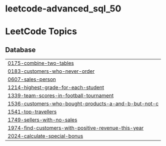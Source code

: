 # leetcode-advanced_sql_50
<!---LeetCode Topics Start-->
# LeetCode Topics
## Database
|  |
| ------- |
| [0175-combine-two-tables](https://github.com/mas-tono/leetcode-advanced_sql_50/tree/master/0175-combine-two-tables) |
| [0183-customers-who-never-order](https://github.com/mas-tono/leetcode-advanced_sql_50/tree/master/0183-customers-who-never-order) |
| [0607-sales-person](https://github.com/mas-tono/leetcode-advanced_sql_50/tree/master/0607-sales-person) |
| [1214-highest-grade-for-each-student](https://github.com/mas-tono/leetcode-advanced_sql_50/tree/master/1214-highest-grade-for-each-student) |
| [1339-team-scores-in-football-tournament](https://github.com/mas-tono/leetcode-advanced_sql_50/tree/master/1339-team-scores-in-football-tournament) |
| [1536-customers-who-bought-products-a-and-b-but-not-c](https://github.com/mas-tono/leetcode-advanced_sql_50/tree/master/1536-customers-who-bought-products-a-and-b-but-not-c) |
| [1541-top-travellers](https://github.com/mas-tono/leetcode-advanced_sql_50/tree/master/1541-top-travellers) |
| [1749-sellers-with-no-sales](https://github.com/mas-tono/leetcode-advanced_sql_50/tree/master/1749-sellers-with-no-sales) |
| [1974-find-customers-with-positive-revenue-this-year](https://github.com/mas-tono/leetcode-advanced_sql_50/tree/master/1974-find-customers-with-positive-revenue-this-year) |
| [2024-calculate-special-bonus](https://github.com/mas-tono/leetcode-advanced_sql_50/tree/master/2024-calculate-special-bonus) |
<!---LeetCode Topics End-->